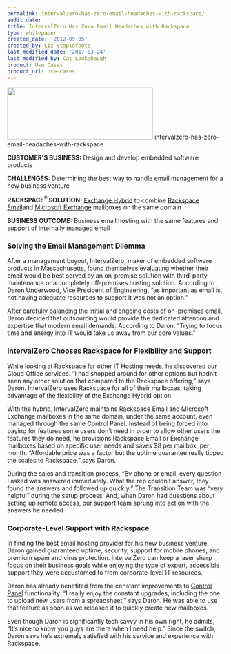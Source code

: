 ```yaml
---
permalink: intervalzero-has-zero-email-headaches-with-rackspace/
audit_date:
title: IntervalZero Has Zero Email Headaches with Rackspace
type: whitepaper
created_date: '2012-09-05'
created_by: Liz Staplefoote
last_modified_date: '2017-03-24'
last_modified_by: Cat Lookabaugh
product: Use Cases
product_url: use-cases
---
```


<a href="http://www.intervalzero.com/">
   <img src="{% asset_path use-cases/intervalzero-has-zero-email-headaches-with-rackspace/intervalzero.jpg %}" width="338" height="120" />
</a>intervalzero-has-zero-email-headaches-with-rackspace

**CUSTOMER'S BUSINESS:** Design and develop embedded software products

**CHALLENGES:** Determining the best way to handle email management for
a new business venture

**RACKSPACE<sup>&reg;</sup> SOLUTION:** [Exchange
Hybrid](http://www.rackspace.com/apps/email_hosting/exchange_hybrid/) to
combine [Rackspace
Email](http://www.rackspace.com/apps/email_hosting/rackspace_email/)and
[Microsoft
Exchange](http://www.rackspace.com/apps/email_hosting/exchange_hosting/)
mailboxes on the same domain

**BUSINESS OUTCOME:** Business email hosting with the same features and
support of internally managed email

### Solving the Email Management Dilemma

After a management buyout, IntervalZero, maker of embedded software
products in Massachusetts, found themselves evaluating whether their
email would be best served by an on-premise solution with third-party
maintenance or a completely off-premises hosting solution. According to
Daron Underwood, Vice President of Engineering, “as important as email
is, not having adequate resources to support it was not an option.”

After carefully balancing the initial and ongoing costs of on-premises
email, Daron decided that outsourcing would provide the dedicated
attention and expertise that modern email demands. According to Daron,
“Trying to focus time and energy into IT would take us away from our
core values.”

### IntervalZero Chooses Rackspace for Flexibility and Support

While looking at Rackspace for other IT Hosting needs, he discovered our
Cloud Office services. “I had shopped around for other options but
hadn’t seen any other solution that compared to the Rackspace offering,”
says Daron. IntervalZero uses Rackspace for all of their mailboxes,
taking advantage of the flexibility of the Exchange Hybrid option.

With the hybrid, IntervalZero maintains Rackspace Email and Microsoft
Exchange mailboxes in the same domain, under the same account, even
managed through the same Control Panel. Instead of being forced into
paying for features some users don’t need in order to allow other users
the features they do need, he provisions Rackspace Email or Exchange
mailboxes based on specific user needs and saves $8 per mailbox, per
month. “Affordable price was a factor but the uptime guarantee really
tipped the scales to Rackspace,” says Daron.

During the sales and transition process, “By phone or email, every
question I asked was answered immediately. What the rep couldn’t answer,
they found the answers and followed up quickly.” The Transition Team was
“very helpful” during the setup process. And, when Daron had questions
about setting up remote access, our support team sprung into action with
the answers he needed.

### Corporate-Level Support with Rackspace

In finding the best email hosting provider for his new business venture,
Daron gained guaranteed uptime, security, support for mobile phones, and
premium spam and virus protection. IntervalZero can keep a laser sharp
focus on their business goals while enjoying the type of expert,
accessible support they were accustomed to from corporate-level IT
resources.

Daron has already benefited from the constant improvements to [Control
Panel](http://www.rackspace.com/apps/control_panel/) functionality. “I
really enjoy the constant upgrades, including the one to upload new
users from a spreadsheet,” says Daron. He was able to use that feature
as soon as we released it to quickly create new mailboxes.

Even though Daron is significantly tech savvy in his own right, he
admits, “It’s nice to know you guys are there when I need help.” Since
the switch, Daron says he’s extremely satisfied with his service and
experience with Rackspace.
